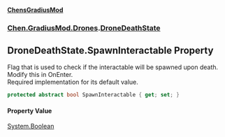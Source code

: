 #### [ChensGradiusMod](index 'index')
### [Chen.GradiusMod.Drones](Y_iPobZkdIiJ9feSuBjDaQ 'Chen.GradiusMod.Drones').[DroneDeathState](8ui+PJgGZL18czsU0lHbsw 'Chen.GradiusMod.Drones.DroneDeathState')
## DroneDeathState.SpawnInteractable Property
Flag that is used to check if the interactable will be spawned upon death. Modify this in OnEnter.  
Required implementation for its default value.  
```csharp
protected abstract bool SpawnInteractable { get; set; }
```
#### Property Value
[System.Boolean](https://docs.microsoft.com/en-us/dotnet/api/System.Boolean 'System.Boolean')
